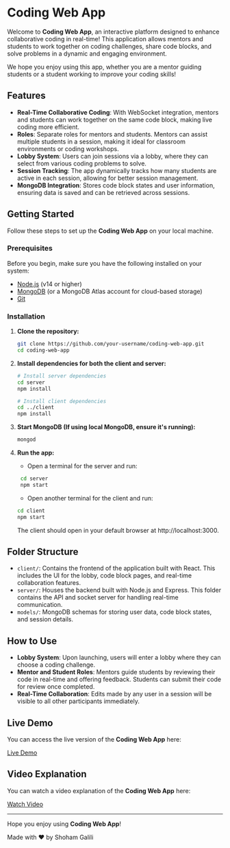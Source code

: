 # Coding Web App

Welcome to **Coding Web App**, an interactive platform designed to enhance collaborative coding in real-time! This application allows mentors and students to work together on coding challenges, share code blocks, and solve problems in a dynamic and engaging environment.

We hope you enjoy using this app, whether you are a mentor guiding students or a student working to improve your coding skills!

## Features

- **Real-Time Collaborative Coding**: With WebSocket integration, mentors and students can work together on the same code block, making live coding more efficient.
- **Roles**: Separate roles for mentors and students. Mentors can assist multiple students in a session, making it ideal for classroom environments or coding workshops.
- **Lobby System**: Users can join sessions via a lobby, where they can select from various coding problems to solve.
- **Session Tracking**: The app dynamically tracks how many students are active in each session, allowing for better session management.
- **MongoDB Integration**: Stores code block states and user information, ensuring data is saved and can be retrieved across sessions.

## Getting Started

Follow these steps to set up the **Coding Web App** on your local machine.

### Prerequisites

Before you begin, make sure you have the following installed on your system:

- [Node.js](https://nodejs.org/) (v14 or higher)
- [MongoDB](https://www.mongodb.com/) (or a MongoDB Atlas account for cloud-based storage)
- [Git](https://git-scm.com/)

### Installation

1. **Clone the repository:**

   ```bash
   git clone https://github.com/your-username/coding-web-app.git
   cd coding-web-app
    ```
   
2. **Install dependencies for both the client and server:**
    ```bash 
   # Install server dependencies
    cd server
    npm install
    
    # Install client dependencies
    cd ../client
    npm install
   ```
   
3. **Start MongoDB (If using local MongoDB, ensure it's running):**
    ```bash
   mongod
    ```

4. **Run the app:**
   * Open a terminal for the server and run:
   ```bash
    cd server
    npm start
    ```
   * Open another terminal for the client and run:
    ```bash
    cd client
    npm start
    ```
   The client should open in your default browser at http://localhost:3000.

## Folder Structure

- `client/`: Contains the frontend of the application built with React. This includes the UI for the lobby, code block pages, and real-time collaboration features.
- `server/`: Houses the backend built with Node.js and Express. This folder contains the API and socket server for handling real-time communication.
- `models/`: MongoDB schemas for storing user data, code block states, and session details.

## How to Use

- **Lobby System**: Upon launching, users will enter a lobby where they can choose a coding challenge.
- **Mentor and Student Roles**: Mentors guide students by reviewing their code in real-time and offering feedback. Students can submit their code for review once completed.
- **Real-Time Collaboration**: Edits made by any user in a session will be visible to all other participants immediately.

## Live Demo

You can access the live version of the **Coding Web App** here:

[Live Demo](https://codingwebapp.vercel.app/)

## Video Explanation

You can watch a video explanation of the **Coding Web App** here:

[Watch Video](https://youtu.be/0YK0-spltvM)

---

Hope you enjoy using **Coding Web App**!

Made with ❤️ by Shoham Galili





